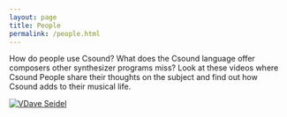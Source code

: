 ```yaml
---
layout: page
title: People
permalink: /people.html
---
```



How do people use Csound? What does the Csound language offer composers other synthesizer programs miss? 
Look at these videos where Csound People share their thoughts on the subject and find out how Csound adds to their musical life.


[![VDave Seidel](https://img.youtube.com/vi/4eV9RjhVsM8/default.jpg)](https://www.youtube.com/watch?v=4eV9RjhVsM8)
